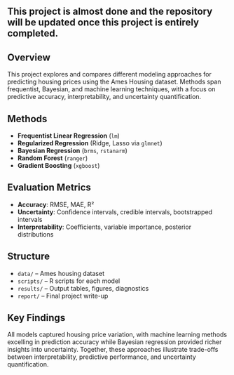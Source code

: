 ## This project is almost done and the repository will be updated once this project is entirely completed.
## Overview
This project explores and compares different modeling approaches for predicting housing prices using the Ames Housing dataset. Methods span frequentist, Bayesian, and machine learning techniques, with a focus on predictive accuracy, interpretability, and uncertainty quantification.

## Methods
- **Frequentist Linear Regression** (`lm`)
- **Regularized Regression** (Ridge, Lasso via `glmnet`)
- **Bayesian Regression** (`brms`, `rstanarm`)
- **Random Forest** (`ranger`)
- **Gradient Boosting** (`xgboost`)

## Evaluation Metrics
- **Accuracy**: RMSE, MAE, R²  
- **Uncertainty**: Confidence intervals, credible intervals, bootstrapped intervals  
- **Interpretability**: Coefficients, variable importance, posterior distributions  

## Structure
- `data/` – Ames housing dataset  
- `scripts/` – R scripts for each model  
- `results/` – Output tables, figures, diagnostics  
- `report/` – Final project write-up  

## Key Findings
All models captured housing price variation, with machine learning methods excelling in prediction accuracy while Bayesian regression provided richer insights into uncertainty. Together, these approaches illustrate trade-offs between interpretability, predictive performance, and uncertainty quantification.
